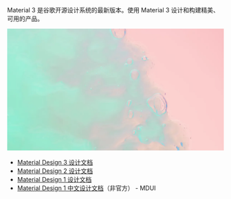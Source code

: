 Material 3 是谷歌开源设计系统的最新版本。使用 Material 3 设计和构建精美、可用的产品。

<img src="/normal/systems/images/design_logo/material.webp" class="cover-img-ui" alt="设计封面" />

* [Material Design 3 设计文档](https://m3.material.io/) <Badge text="最新" />
* [Material Design 2 设计文档](https://m2.material.io/)
* [Material Design 1 设计文档](https://m1.material.io/)
* [Material Design 1 中文设计文档](https://www.mdui.org/design/)（非官方） - MDUI
